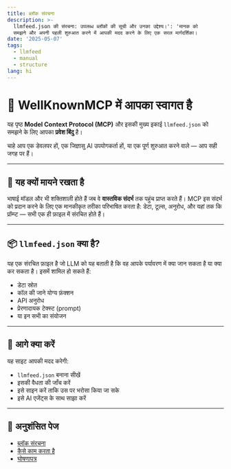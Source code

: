 ```yaml
---
title: ब्लॉक संरचना
description: >-
  llmfeed.json की संरचना: उपलब्ध ब्लॉकों की सूची और उनका उद्देश्य।': 'मानक को
  समझने और अपनी पहली शुरुआत करने में आपकी मदद करने के लिए एक सरल मार्गदर्शिका।
date: '2025-05-07'
tags:
  - llmfeed
  - manual
  - structure
lang: hi
---
```


# 👋 WellKnownMCP में आपका स्वागत है

यह पृष्ठ **Model Context Protocol (MCP)** और इसकी मुख्य इकाई `llmfeed.json` को समझने के लिए आपका **प्रवेश बिंदु** है।

चाहे आप एक डेवलपर हों, एक जिज्ञासु AI उपयोगकर्ता हों, या एक पूर्ण शुरुआत करने वाले — आप सही जगह पर हैं।

---

## 🚀 यह क्यों मायने रखता है

भाषाई मॉडल और भी शक्तिशाली होते हैं जब वे **वास्तविक संदर्भ** तक पहुंच प्राप्त करते हैं। MCP इस संदर्भ को प्रदान करने के लिए एक मानकीकृत तरीका परिभाषित करता है: डेटा, टूल्स, अनुरोध, और यहां तक कि प्रॉम्प्ट — सभी एक ही फ़ाइल में संरचित होते हैं।

---

## 📦 `llmfeed.json` क्या है?

यह एक संरचित फ़ाइल है जो LLM को यह बताती है कि वह आपके पर्यावरण में क्या जान सकता है या क्या कर सकता है। इसमें शामिल हो सकते हैं:

- डेटा स्रोत
- कॉल की जाने योग्य फ़ंक्शन
- API अनुरोध
- प्रेरणादायक टेक्स्ट (prompt)
- या इन सभी का संयोजन

---

## 🧭 आगे क्या करें

यह साइट आपकी मदद करेगी:

- `llmfeed.json` बनाना सीखें
- इसकी वैधता की जाँच करें
- इसे साइन करें ताकि उस पर भरोसा किया जा सके
- इसे AI एजेंट्स के साथ साझा करें

---

## 🔗 अनुशंसित पेज

- [ब्लॉक संरचना](./llmfeed-block-structure)
- [कैसे काम करता है](./how-it-works)
- [घोषणापत्र](./manifesto)
